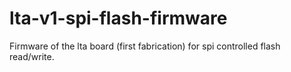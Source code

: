 # lta-v1-spi-flash-firmware
Firmware of the lta board (first fabrication) for spi controlled flash read/write.
